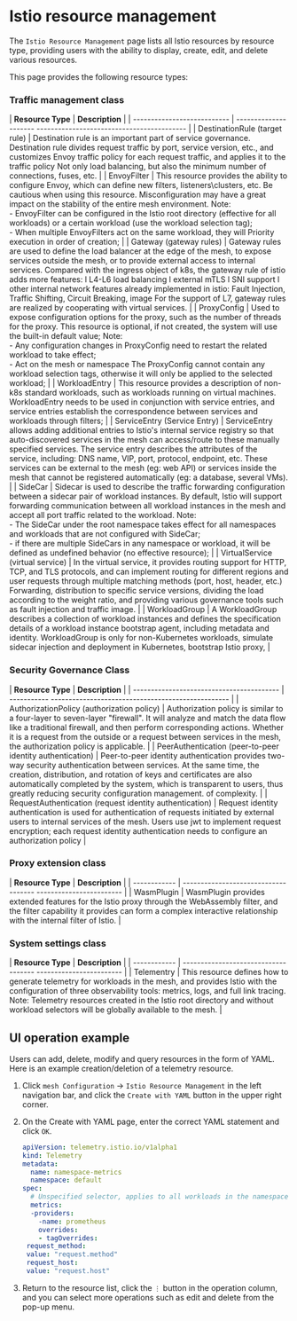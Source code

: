 # Istio resource management

The `Istio Resource Management` page lists all Istio resources by resource type, providing users with the ability to display, create, edit, and delete various resources.



This page provides the following resource types:

### Traffic management class

| **Resource Type** | **Description** |
| --------------------------- | --------------------- ------------------------------------------ |
| DestinationRule (target rule) | Destination rule is an important part of service governance. Destination rule divides request traffic by port, service version, etc., and customizes Envoy traffic policy for each request traffic, and applies it to the traffic policy Not only load balancing, but also the minimum number of connections, fuses, etc. |
| EnvoyFilter | This resource provides the ability to configure Envoy, which can define new filters, listeners\clusters, etc. Be cautious when using this resource. Misconfiguration may have a great impact on the stability of the entire mesh environment. Note: <br> - EnvoyFilter can be configured in the Istio root directory (effective for all workloads) or a certain workload (use the workload selection tag); <br> - When multiple EnvoyFilters act on the same workload, they will Priority execution in order of creation; |
| Gateway (gateway rules) | Gateway rules are used to define the load balancer at the edge of the mesh, to expose services outside the mesh, or to provide external access to internal services. Compared with the ingress object of k8s, the gateway rule of istio adds more features: l L4-L6 load balancing l external mTLS l SNI support l other internal network features already implemented in istio: Fault Injection, Traffic Shifting, Circuit Breaking, image For the support of L7, gateway rules are realized by cooperating with virtual services. |
| ProxyConfig | Used to expose configuration options for the proxy, such as the number of threads for the proxy. This resource is optional, if not created, the system will use the built-in default value; Note:<br> - Any configuration changes in ProxyConfig need to restart the related workload to take effect;<br > - Act on the mesh or namespace The ProxyConfig cannot contain any workload selection tags, otherwise it will only be applied to the selected workload; |
| WorkloadEntry | This resource provides a description of non-k8s standard workloads, such as workloads running on virtual machines. WorkloadEntry needs to be used in conjunction with service entries, and service entries establish the correspondence between services and workloads through filters; |
| ServiceEntry (Service Entry) | ServiceEntry allows adding additional entries to Istio's internal service registry so that auto-discovered services in the mesh can access/route to these manually specified services. The service entry describes the attributes of the service, including: DNS name, VIP, port, protocol, endpoint, etc. These services can be external to the mesh (eg: web API) or services inside the mesh that cannot be registered automatically (eg: a database, several VMs). |
| SideCar | Sidecar is used to describe the traffic forwarding configuration between a sidecar pair of workload instances. By default, Istio will support forwarding communication between all workload instances in the mesh and accept all port traffic related to the workload. Note: <br> - The SideCar under the root namespace takes effect for all namespaces and workloads that are not configured with SideCar; <br> - if there are multiple SideCars in any namespace or workload, it will be defined as undefined behavior (no effective resource); |
| VirtualService (virtual service) | In the virtual service, it provides routing support for HTTP, TCP, and TLS protocols, and can implement routing for different regions and user requests through multiple matching methods (port, host, header, etc.) Forwarding, distribution to specific service versions, dividing the load according to the weight ratio, and providing various governance tools such as fault injection and traffic image. |
| WorkloadGroup | A WorkloadGroup describes a collection of workload instances and defines the specification details of a workload instance bootstrap agent, including metadata and identity. WorkloadGroup is only for non-Kubernetes workloads, simulate sidecar injection and deployment in Kubernetes, bootstrap Istio proxy, |

### Security Governance Class

| **Resource Type** | **Description** |
| ----------------------------------------- | ----------- -------------------------------------------------- |
| AuthorizationPolicy (authorization policy) | Authorization policy is similar to a four-layer to seven-layer "firewall". It will analyze and match the data flow like a traditional firewall, and then perform corresponding actions. Whether it is a request from the outside or a request between services in the mesh, the authorization policy is applicable. |
| PeerAuthentication (peer-to-peer identity authentication) | Peer-to-peer identity authentication provides two-way security authentication between services. At the same time, the creation, distribution, and rotation of keys and certificates are also automatically completed by the system, which is transparent to users, thus greatly reducing security configuration management. of complexity. |
| RequestAuthentication (request identity authentication) | Request identity authentication is used for authentication of requests initiated by external users to internal services of the mesh. Users use jwt to implement request encryption; each request identity authentication needs to configure an authorization policy |

### Proxy extension class

| **Resource Type** | **Description** |
| ------------ | ------------------------------------ ------------------------ |
| WasmPlugin | WasmPlugin provides extended features for the Istio proxy through the WebAssembly filter, and the filter capability it provides can form a complex interactive relationship with the internal filter of Istio. |

### System settings class

| **Resource Type** | **Description** |
| ------------ | ------------------------------------ ------------------------ |
| Telementry | This resource defines how to generate telemetry for workloads in the mesh, and provides Istio with the configuration of three observability tools: metrics, logs, and full link tracing. Note: Telemetry resources created in the Istio root directory and without workload selectors will be globally available to the mesh. |

## UI operation example

Users can add, delete, modify and query resources in the form of YAML. Here is an example creation/deletion of a telemetry resource.

1. Click `mesh Configuration` -> `Istio Resource Management` in the left navigation bar, and click the `Create with YAML` button in the upper right corner.

     

2. On the Create with YAML page, enter the correct YAML statement and click `OK`.

     

     ```yaml
     apiVersion: telemetry.istio.io/v1alpha1
     kind: Telemetry
     metadata:
       name: namespace-metrics
       namespace: default
     spec:
       # Unspecified selector, applies to all workloads in the namespace
       metrics:
       -providers:
         -name: prometheus
         overrides:
         - tagOverrides:
     ​ request_method:
     ​ value: "request.method"
     ​ request_host:
     ​ value: "request.host"
     ```

3. Return to the resource list, click the `⋮` button in the operation column, and you can select more operations such as edit and delete from the pop-up menu.

     
